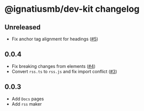 # @ignatiusmb/dev-kit changelog

## Unreleased

- Fix anchor tag alignment for headings ([#5](https://github.com/ignatiusmb/dev-kit/pull/5))

## 0.0.4

- Fix breaking changes from elements ([#4](https://github.com/ignatiusmb/dev-kit/pull/4))
- Convert `rss.ts` to `rss.js` and fix import conflict ([#3](https://github.com/ignatiusmb/dev-kit/pull/3))

## 0.0.3

- Add `Docs` pages
- Add `rss` maker
